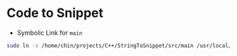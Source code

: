 # Code to Snippet

- Symbolic Link for `main`

```bash
sudo ln -s /home/chin/projects/C++/StringToSnippet/src/main /usr/local/bin/snippet



```
